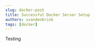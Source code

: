 ```yaml
---
slug: docker-post
title: Successful Docker Server Setup
authors: svandenbrink
tags: [docker]
---
```


Testing